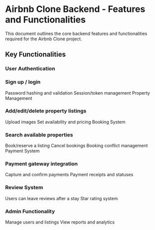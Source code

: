 # Airbnb Clone Backend - Features and Functionalities
This document outlines the core backend features and functionalities required for the Airbnb Clone project.

## Key Functionalities
### User Authentication

### Sign up / login
Password hashing and validation
Session/token management
Property Management

### Add/edit/delete property listings
Upload images
Set availability and pricing
Booking System

### Search available properties
Book/reserve a listing
Cancel bookings
Booking conflict management
Payment System

### Payment gateway integration
Capture and confirm payments
Payment receipts and statuses
### Review System

Users can leave reviews after a stay
Star rating system
### Admin Functionality

Manage users and listings
View reports and analytics